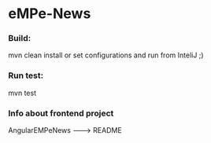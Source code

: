 # eMPe-News

### Build:
mvn clean install or set configurations and run from InteliJ ;)

### Run test:
mvn test

### Info about frontend project
AngularEMPeNews ---> README